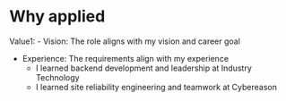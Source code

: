 # Why applied

Value1: - Vision: The role aligns with my vision and career goal
- Experience: The requirements align with my experience
  - I learned backend development and leadership at Industry Technology
  - I learned site reliability engineering and teamwork at Cybereason